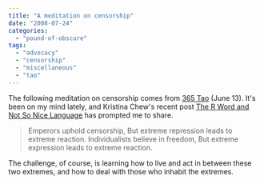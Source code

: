 ```yaml
---
title: "A meditation on censorship"
date: "2008-07-24"
categories: 
  - "pound-of-obscure"
tags: 
  - "advocacy"
  - "censorship"
  - "miscellaneous"
  - "tao"
---
```


The following meditation on censorship comes from [365 Tao](http://www.amazon.com/365-Tao-Meditations-Ming-dao-Deng/dp/0062502239/ref=pd_bbs_sr_1?ie=UTF8&s=books&qid=1216829265&sr=1-1) (June 13). It's been on my mind lately, and Kristina Chew's recent post [The R Word and Not So Nice Language](http://www.autismvox.com/the-r-word/) has prompted me to share.

> Emperors uphold censorship, But extreme repression leads to extreme reaction. Individualists believe in freedom, But extreme expression leads to extreme reaction.

The challenge, of course, is learning how to live and act in between these two extremes, and how to deal with those who inhabit the extremes.
